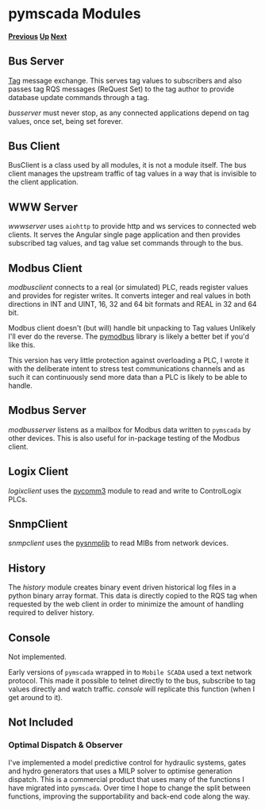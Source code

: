 # pymscada Modules
#### [Previous](./raspberry_demo.md) [Up](./README.md) [Next](./tags.md)
## Bus Server

[Tag](./tags.md) message exchange. This serves tag values to subscribers
and also passes tag RQS messages (ReQuest Set) to the tag author to
provide database update commands through a tag.

_busserver_ must never stop, as any connected applications depend on
tag values, once set, being set forever.

## Bus Client

BusClient is a class used by all modules, it is not a module itself.
The bus client manages the upstream traffic of tag values in a way
that is invisible to the client application.

## WWW Server

_wwwserver_ uses ```aiohttp``` to provide http and ws services to
connected web clients. It serves the Angular single page application
and then provides subscribed tag values, and tag value set commands
through to the bus.

## Modbus Client

_modbusclient_ connects to a real (or simulated) PLC, reads register
values and provides for register writes. It converts integer and real
values in both directions in INT and UINT, 16, 32 and 64 bit formats
and REAL in 32 and 64 bit.

Modbus client doesn't (but will) handle bit unpacking to Tag values
Unlikely I'll ever do the reverse. The
[pymodbus](https://github.com/pymodbus-dev/pymodbus) library is
likely a better bet if you'd like this.

This version has very little protection against overloading a PLC,
I wrote it with the deliberate intent to stress test communications
channels and as such it can continuously send more data than a PLC
is likely to be able to handle.

## Modbus Server

_modbusserver_ listens as a mailbox for Modbus data written to
```pymscada``` by other devices. This is also useful for in-package
testing of the Modbus client.

## Logix Client

_logixclient_ uses the [pycomm3](https://github.com/ottowayi/pycomm3)
module to read and write to ControlLogix PLCs.

## SnmpClient

_snmpclient_ uses the [pysnmplib](https://github.com/pysnmp/pysnmp)
to read MIBs from network devices.

## History

The _history_ module creates binary event driven historical log files
in a python binary array format. This data is directly copied to the
RQS tag when requested by the web client in order to minimize the
amount of handling required to deliver history.

## Console

Not implemented.

Early versions of ```pymscada``` wrapped in to ```Mobile SCADA``` used
a text network protocol. This made it possible to telnet directly to
the bus, subscribe to tag values directly and watch traffic. _console_
will replicate this function (when I get around to it).

## Not Included
### Optimal Dispatch & Observer
I've implemented a model predictive control for hydraulic systems, gates
and hydro generators that uses a MILP solver to optimise generation
dispatch. This is a commercial product that uses many of the functions
I have migrated into ```pymscada```. Over time I hope to change the
split between functions, improving the supportability and back-end
code along the way.
